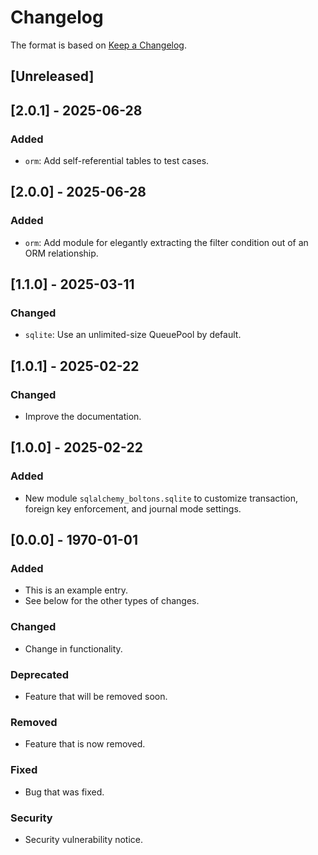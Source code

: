 # Changelog

The format is based on [Keep a Changelog](https://keepachangelog.com/en/1.0.0/).

## [Unreleased]

## [2.0.1] - 2025-06-28

### Added

- `orm`: Add self-referential tables to test cases.

## [2.0.0] - 2025-06-28

### Added

- `orm`: Add module for elegantly extracting the filter condition out of an ORM relationship.

## [1.1.0] - 2025-03-11

### Changed

- `sqlite`: Use an unlimited-size QueuePool by default.

## [1.0.1] - 2025-02-22

### Changed

- Improve the documentation.

## [1.0.0] - 2025-02-22

### Added

- New module `sqlalchemy_boltons.sqlite` to customize transaction, foreign key enforcement, and journal mode settings.

## [0.0.0] - 1970-01-01

### Added

- This is an example entry.
- See below for the other types of changes.

### Changed

- Change in functionality.

### Deprecated

- Feature that will be removed soon.

### Removed

- Feature that is now removed.

### Fixed

- Bug that was fixed.

### Security

- Security vulnerability notice.
